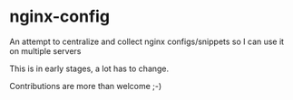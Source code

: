 # nginx-config
An attempt to centralize and collect nginx configs/snippets so I can use it on multiple servers

This is in early stages, a lot has to change.

Contributions are more than welcome ;-)
